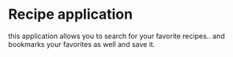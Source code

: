 # Recipe application

this application allows you to search for your favorite recipes.. and bookmarks your favorites as well and save it.
